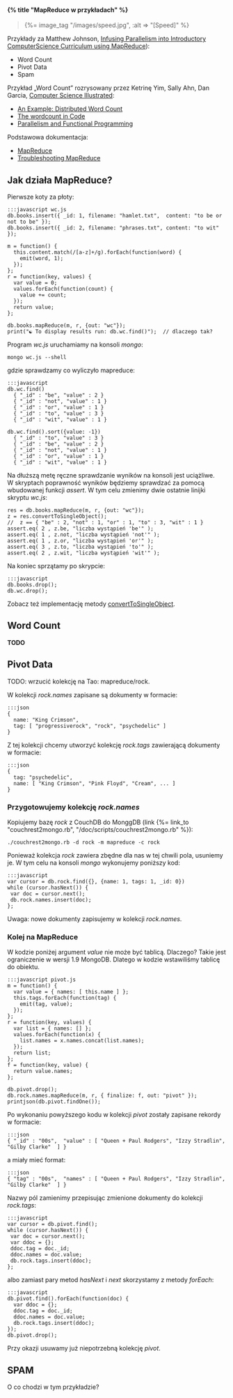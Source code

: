 #### {% title "MapReduce w przykładach" %}

<blockquote>
 {%= image_tag "/images/speed.jpg", :alt => "[Speed]" %}
</blockquote>

Przykłady za Matthew Johnson,
[Infusing Parallelism into Introductory ComputerScience Curriculum using MapReduce](http://www.eecs.berkeley.edu/Pubs/TechRpts/2008/EECS-2008-34.pdf)):

* Word Count
* Pivot Data
* Spam

Przykład „Word Count” rozrysowany przez Ketrinę Yim, Sally Ahn, Dan Garcia,
[Computer Science Illustrated](http://csillustrated.berkeley.edu/):

* [An Example: Distributed Word Count](http://csillustrated.berkeley.edu/PDFs/mapreduce-example.pdf)
* [The wordcount in Code](http://csillustrated.berkeley.edu/PDFs/mapreduce-code.pdf)
* [Parallelism and Functional Programming](http://csillustrated.berkeley.edu/PDFs/mapreduce.pdf)

Podstawowa dokumentacja:

* [MapReduce](http://www.mongodb.org/display/DOCS/MapReduce)
* [Troubleshooting MapReduce](http://www.mongodb.org/display/DOCS/Troubleshooting+MapReduce)


## Jak działa MapReduce?

Pierwsze koty za płoty:

    :::javascript wc.js
    db.books.insert({ _id: 1, filename: "hamlet.txt",  content: "to be or not to be" });
    db.books.insert({ _id: 2, filename: "phrases.txt", content: "to wit" });

    m = function() {
      this.content.match(/[a-z]+/g).forEach(function(word) {
        emit(word, 1);
      });
    };
    r = function(key, values) {
      var value = 0;
      values.forEach(function(count) {
        value += count;
      });
      return value;
    };

    db.books.mapReduce(m, r, {out: "wc"});
    print("☯ To display results run: db.wc.find()");  // dlaczego tak?

Program *wc.js* uruchamiamy na konsoli *mongo*:

    mongo wc.js --shell

gdzie sprawdzamy co wyliczyło mapreduce:

    :::javascript
    db.wc.find()
      { "_id" : "be", "value" : 2 }
      { "_id" : "not", "value" : 1 }
      { "_id" : "or", "value" : 1 }
      { "_id" : "to", "value" : 3 }
      { "_id" : "wit", "value" : 1 }

    db.wc.find().sort({value: -1})
      { "_id" : "to", "value" : 3 }
      { "_id" : "be", "value" : 2 }
      { "_id" : "not", "value" : 1 }
      { "_id" : "or", "value" : 1 }
      { "_id" : "wit", "value" : 1 }

Na dłuższą metę ręczne sprawdzanie wyników na konsoli jest uciążliwe.
W skryptach poprawność wyników będziemy sprawdzać
za pomocą wbudowanej funkcji *assert*. W tym celu zmienimy
dwie ostatnie linijki skryptu *wc.js*:

    res = db.books.mapReduce(m, r, {out: "wc"});
    z = res.convertToSingleObject();
    //  z == { "be" : 2, "not" : 1, "or" : 1, "to" : 3, "wit" : 1 }
    assert.eq( 2 , z.be, "liczba wystąpień 'be'" );
    assert.eq( 1 , z.not, "liczba wystąpień 'not'" );
    assert.eq( 1 , z.or, "liczba wystąpień 'or'" );
    assert.eq( 3 , z.to, "liczba wystąpień 'to'" );
    assert.eq( 2 , z.wit, "liczba wystąpień 'wit'" );

Na koniec sprzątamy po skrypcie:

    :::javascript
    db.books.drop();
    db.wc.drop();

Zobacz też implementację metody
[convertToSingleObject](http://api.mongodb.org/js/1.9.0/symbols/src/shell_collection.js.html).


## Word Count

**TODO**


## Pivot Data

TODO: wrzucić kolekcję na Tao: mapreduce/rock.

W kolekcji *rock.names* zapisane są dokumenty w formacie:

    :::json
    {
      name: "King Crimson",
      tag: [ "progressiverock", "rock", "psychedelic" ]
    }

Z tej kolekcji chcemy utworzyć kolekcję *rock.tags* zawierającą
dokumenty w formacie:

    :::json
    {
      tag: "psychedelic",
      name: [ "King Crimson", "Pink Floyd", "Cream", ... ]
    }


### Przygotowujemy kolekcję *rock.names*

Kopiujemy bazę *rock* z CouchDB do MonggDB
(link {%= link_to "couchrest2mongo.rb", "/doc/scripts/couchrest2mongo.rb" %}):

    ./couchrest2mongo.rb -d rock -m mapreduce -c rock

Ponieważ kolekcja *rock* zawiera zbędne dla nas w tej chwili pola,
usuniemy je. W tym celu na konsoli *mongo* wykonujemy poniższy kod:

    :::javascript
    var cursor = db.rock.find({}, {name: 1, tags: 1, _id: 0})
    while (cursor.hasNext()) {
     var doc = cursor.next();
     db.rock.names.insert(doc);
    };

Uwaga: nowe dokumenty zapisujemy w kolekcji *rock.names*.


### Kolej na MapReduce

W kodzie poniżej argument *value* nie może być tablicą.
Dlaczego? Takie jest ograniczenie w wersji 1.9 MongoDB.
Dlatego w kodzie wstawiliśmy tablicę do obiektu.

    :::javascript pivot.js
    m = function() {
      var value = { names: [ this.name ] };
      this.tags.forEach(function(tag) {
        emit(tag, value);
      });
    };
    r = function(key, values) {
      var list = { names: [] };
      values.forEach(function(x) {
        list.names = x.names.concat(list.names);
      });
      return list;
    };
    f = function(key, value) {
      return value.names;
    };

    db.pivot.drop();
    db.rock.names.mapReduce(m, r, { finalize: f, out: "pivot" });
    printjson(db.pivot.findOne());

Po wykonaniu powyższego kodu w kolekcji *pivot* zostały
zapisane rekordy w formacie:

    :::json
    { "_id" : "00s",  "value" : [ "Queen + Paul Rodgers", "Izzy Stradlin", "Gilby Clarke"  ] }

a miały mieć format:

    :::json
    { "tag" : "00s",  "names" : [ "Queen + Paul Rodgers", "Izzy Stradlin", "Gilby Clarke"  ] }

Nazwy pól zamienimy przepisując zmienione dokumenty do kolekcji *rock.tags*:

    :::javascript
    var cursor = db.pivot.find();
    while (cursor.hasNext()) {
     var doc = cursor.next();
     var ddoc = {};
     ddoc.tag = doc._id;
     ddoc.names = doc.value;
     db.rock.tags.insert(ddoc);
    };

albo zamiast pary metod *hasNext* i *next* skorzystamy z metody *forEach*:

    :::javascript
    db.pivot.find().forEach(function(doc) {
      var ddoc = {};
      ddoc.tag = doc._id;
      ddoc.names = doc.value;
      db.rock.tags.insert(ddoc);
    });
    db.pivot.drop();

Przy okazji usuwamy już niepotrzebną kolekcję *pivot*.


## SPAM

O co chodzi w tym przykładzie?
